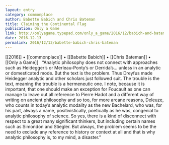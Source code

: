 ```yaml
---
layout: entry
category: commonplace
author: Babette Babich and Chris Bateman
title: Claiming the Continental Flag
publication: Only a Game
link: http://onlyagame.typepad.com/only_a_game/2016/12/babich-and-bateman-3.html
date: 2016-12-13
permalink: 2016/12/13/babette-babich-chris-bateman
---
```


[[2016]] • [[commonplace]] • [[Babette Babich]] • [[Chris Bateman]] • [[Only a Game]]
 
“Analytic philosophy does not connect with approaches such as Heidegger’s or Merleau-Ponty’s or Derrida’s... unless in an analytic or domesticated mode. But the text is the problem. Thus Dreyfus made Heidegger analytic and other scholars just followed suit. The trouble is the text, meaning the trouble is a hermeneutic one. I note, because it is important, that one should make an exception for Foucault as one can manage to leave out all reference to Pierre Hadot and a different way of writing on ancient philosophy and so too, for more arcane reasons, Deleuze, who counts in today’s analytic modality as the new Bachelard, who was, for his part, always a name, positivistically, poetically as he was, congenial to analytic philosophy of science. So yes, there is a kind of disconnect with respect to a great many significant thinkers, but including certain names such as Simondon and Stiegler. But always, the problem seems to be the need to exclude any reference to history or context at all and that is why analytic philosophy is, to my mind, a disaster.”

